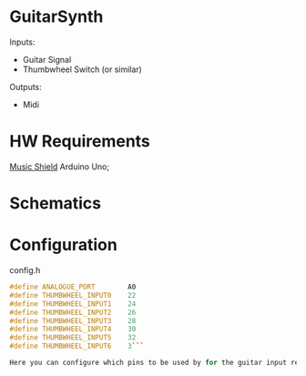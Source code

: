 # GuitarSynth

Inputs:
  - Guitar Signal
  - Thumbwheel Switch (or similar)
 
Outputs: 
  - Midi
 
# HW Requirements
  [Music Shield](https://www.sparkfun.com/tutorials/302)
  Arduino Uno;
  
# Schematics

# Configuration
config.h
```cpp
#define ANALOGUE_PORT        A0
#define THUMBWHEEL_INPUT0    22
#define THUMBWHEEL_INPUT1    24
#define THUMBWHEEL_INPUT2    26
#define THUMBWHEEL_INPUT3    28
#define THUMBWHEEL_INPUT4    30
#define THUMBWHEEL_INPUT5    32
#define THUMBWHEEL_INPUT6    3```

Here you can configure which pins to be used by for the guitar input reading, and for the switch that selects the instrument.
